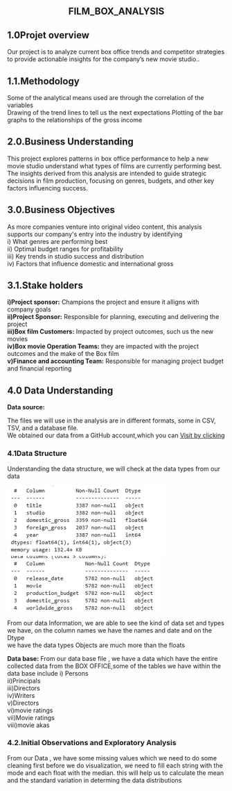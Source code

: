 <center><h2><b>FILM_BOX_ANALYSIS</b></h2></center>
<h2>1.0Projet overview</h2>
<p>Our project is to analyze current box office trends and competitor strategies to provide actionable insights for the company’s new movie studio..</p>
<h2>1.1.Methodology</h2>
<p>Some of the analytical means used are through the correlation of the variables<br>
Drawing of the trend lines to tell us the next expectations Plotting of the bar graphs to the relationships of the gross income</p>
<h2>2.0.Business Understanding</h2>
<p>This project explores patterns in box office performance to help a new movie studio understand what types of films are currently performing best.<br>
The insights derived from this analysis are intended to guide strategic decisions in film production, focusing on genres, budgets, and other key factors influencing success.</p>
<h2><b>3.0.Business Objectives</b></h2>
<p>
As more companies venture into original video content, this analysis supports our company's entry into the industry by identifying<br>
i) What genres are performing best<br>
ii) Optimal budget ranges for profitability<br>
iii) Key trends in studio success and distribution<br>
iv) Factors that influence domestic and international gross</p>
<h2>3.1.Stake holders</h2>
<p>
  <b>i)Project sponsor:</b> Champions the project and ensure it alligns with company goals<br>
<b>ii)Project Sponsor:</b> Responsible for planning, executing and delivering the project<br>
<b>iii)Box film Customers:</b> Impacted by project outcomes, such us the new movies<br>
<b>iv)Box movie Operation Teams:</b> they are impacted with the project outcomes and the make of the Box film<br>
<b>v)Finance and accounting Team:</b> Responsible for managing project budget and financial reporting
</p>
<h2>4.0 Data Understanding</h2>
<p><b>Data source:</b><p>The files we will use in the analysis are in different formats, some in CSV, TSV, and a database file. <br>We obtained our data from a GitHub account,which you can <a href="https://github.com/learn-co-curriculum/dsc-phase-2-project-v3">Visit by clicking</a></p></p>
<h3>4.1Data Structure</h3>
<p>Understanding the data structure, we will check at the data types from our data </p>
<img src="images/sct.PNG"> <img src="images/budget.PNG">
<p>From our data Information, we are able to see the kind of data set and types  we have,  on the column names we have the names and date and on the Dtype<br> we have the data types Objects are much more than the floats </p>
<p><b>Data base:</b>
From our data base file , we have a data which have the entire collected data from the BOX OFFICE,some of the tables we have within the data base include
  i) Persons<br>
  ii)Principals<br>
  iii)Directors<br>
  iv)Writers<br>
  v)Directors<br>
  vi)movie ratings<br>
  vii)Movie ratings<br>
  viii)movie akas
  
</p>


<h3><b>4.2.Initial Observations and Exploratory Analysis</b></h3>
<p>From our Data , we have some missing values which we need to do some cleaning first before we do visualization, we need to fill each string with the mode and each float with the median. this will help us to calculate the mean and the standard variation in determing the data distributions</p>
<h3><b></b></h3>
